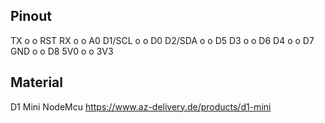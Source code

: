 ## Pinout

TX     o      o RST
RX     o      o A0
D1/SCL o      o D0
D2/SDA o      o D5
D3     o      o D6
D4     o      o D7
GND    o      o D8
5V0    o      o 3V3


## Material

D1 Mini NodeMcu  https://www.az-delivery.de/products/d1-mini